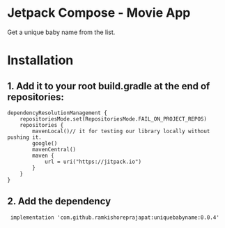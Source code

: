# Jetpack Compose - Movie App
Get a unique baby name from the list.

# Installation
## 1. Add it to your root build.gradle at the end of repositories:
```
dependencyResolutionManagement {
    repositoriesMode.set(RepositoriesMode.FAIL_ON_PROJECT_REPOS)
    repositories {
        mavenLocal()// it for testing our library locally without pushing it.
        google()
        mavenCentral()
        maven {
            url = uri("https://jitpack.io")
        }
    }
}
```

 ## 2. Add the dependency
```
 implementation 'com.github.ramkishoreprajapat:uniquebabyname:0.0.4'
```
